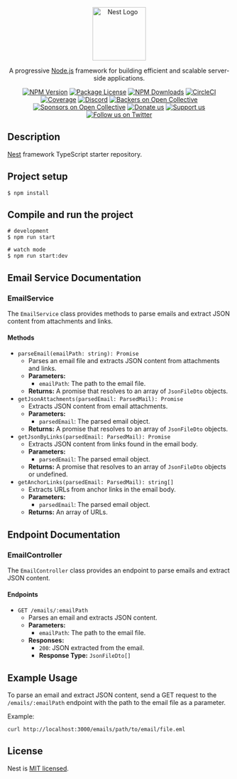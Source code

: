 <p align="center">
  <a href="http://nestjs.com/" target="blank"><img src="https://nestjs.com/img/logo-small.svg" width="120" alt="Nest Logo" /></a>
</p>

<p align="center">A progressive <a href="http://nodejs.org" target="_blank">Node.js</a> framework for building efficient and scalable server-side applications.</p>
<p align="center">
<a href="https://www.npmjs.com/~nestjscore" target="_blank"><img src="https://img.shields.io/npm/v/@nestjs/core.svg" alt="NPM Version" /></a>
<a href="https://www.npmjs.com/~nestjscore" target="_blank"><img src="https://img.shields.io/npm/l/@nestjs/core.svg" alt="Package License" /></a>
<a href="https://www.npmjs.com/~nestjscore" target="_blank"><img src="https://img.shields.io/npm/dm/@nestjs/common.svg" alt="NPM Downloads" /></a>
<a href="https://circleci.com/gh/nestjs/nest" target="_blank"><img src="https://img.shields.io/circleci/build/github/nestjs/nest/master" alt="CircleCI" /></a>
<a href="https://coveralls.io/github/nestjs/nest?branch=master" target="_blank"><img src="https://coveralls.io/repos/github/nestjs/nest/badge.svg?branch=master#9" alt="Coverage" /></a>
<a href="https://discord.gg/G7Qnnhy" target="_blank"><img src="https://img.shields.io/badge/discord-online-brightgreen.svg" alt="Discord"/></a>
<a href="https://opencollective.com/nest#backer" target="_blank"><img src="https://opencollective.com/nest/backers/badge.svg" alt="Backers on Open Collective" /></a>
<a href="https://opencollective.com/nest#sponsor" target="_blank"><img src="https://opencollective.com/nest/sponsors/badge.svg" alt="Sponsors on Open Collective" /></a>
<a href="https://paypal.me/kamilmysliwiec" target="_blank"><img src="https://img.shields.io/badge/Donate-PayPal-ff3f59.svg" alt="Donate us"/></a>
<a href="https://opencollective.com/nest#sponsor"  target="_blank"><img src="https://img.shields.io/badge/Support%20us-Open%20Collective-41B883.svg" alt="Support us"></a>
<a href="https://twitter.com/nestframework" target="_blank"><img src="https://img.shields.io/twitter/follow/nestframework.svg?style=social&label=Follow" alt="Follow us on Twitter"></a>
</p>

<h2>Description</h2>

<p><a href="https://github.com/nestjs/nest">Nest</a> framework TypeScript starter repository.</p>

<h2>Project setup</h2>

<pre><code>$ npm install
</code></pre>

<h2>Compile and run the project</h2>

<pre><code># development
$ npm run start

# watch mode
$ npm run start:dev
</code></pre>

<h2>Email Service Documentation</h2>

<h3>EmailService</h3>

<p>The <code>EmailService</code> class provides methods to parse emails and extract JSON content from attachments and links.</p>

<h4>Methods</h4>

<ul>
  <li><code>parseEmail(emailPath: string): Promise<JsonFileDto[]></code>
    <ul>
      <li>Parses an email file and extracts JSON content from attachments and links.</li>
      <li><strong>Parameters:</strong>
        <ul>
          <li><code>emailPath</code>: The path to the email file.</li>
        </ul>
      </li>
      <li><strong>Returns:</strong> A promise that resolves to an array of <code>JsonFileDto</code> objects.</li>
    </ul>
  </li>
  <li><code>getJsonAttachments(parsedEmail: ParsedMail): Promise<JsonFileDto[]></code>
    <ul>
      <li>Extracts JSON content from email attachments.</li>
      <li><strong>Parameters:</strong>
        <ul>
          <li><code>parsedEmail</code>: The parsed email object.</li>
        </ul>
      </li>
      <li><strong>Returns:</strong> A promise that resolves to an array of <code>JsonFileDto</code> objects.</li>
    </ul>
  </li>
  <li><code>getJsonByLinks(parsedEmail: ParsedMail): Promise<JsonFileDto[] | undefined></code>
    <ul>
      <li>Extracts JSON content from links found in the email body.</li>
      <li><strong>Parameters:</strong>
        <ul>
          <li><code>parsedEmail</code>: The parsed email object.</li>
        </ul>
      </li>
      <li><strong>Returns:</strong> A promise that resolves to an array of <code>JsonFileDto</code> objects or undefined.</li>
    </ul>
  </li>
  <li><code>getAnchorLinks(parsedEmail: ParsedMail): string[]</code>
    <ul>
      <li>Extracts URLs from anchor links in the email body.</li>
      <li><strong>Parameters:</strong>
        <ul>
          <li><code>parsedEmail</code>: The parsed email object.</li>
        </ul>
      </li>
      <li><strong>Returns:</strong> An array of URLs.</li>
    </ul>
  </li>
</ul>

<h2>Endpoint Documentation</h2>

<h3>EmailController</h3>

<p>The <code>EmailController</code> class provides an endpoint to parse emails and extract JSON content.</p>

<h4>Endpoints</h4>

<ul>
  <li><code>GET /emails/:emailPath</code>
    <ul>
      <li>Parses an email and extracts JSON content.</li>
      <li><strong>Parameters:</strong>
        <ul>
          <li><code>emailPath</code>: The path to the email file.</li>
        </ul>
      </li>
      <li><strong>Responses:</strong>
        <ul>
          <li><code>200</code>: JSON extracted from the email.</li>
          <li><strong>Response Type:</strong> <code>JsonFileDto[]</code></li>
        </ul>
      </li>
    </ul>
  </li>
</ul>

<h2>Example Usage</h2>

<p>To parse an email and extract JSON content, send a GET request to the <code>/emails/:emailPath</code> endpoint with the path to the email file as a parameter.</p>

<p>Example:</p>

<pre><code>curl http://localhost:3000/emails/path/to/email/file.eml
</code></pre>

<h2>License</h2>

<p>Nest is <a href="https://github.com/nestjs/nest/blob/master/LICENSE">MIT licensed</a>.</p>